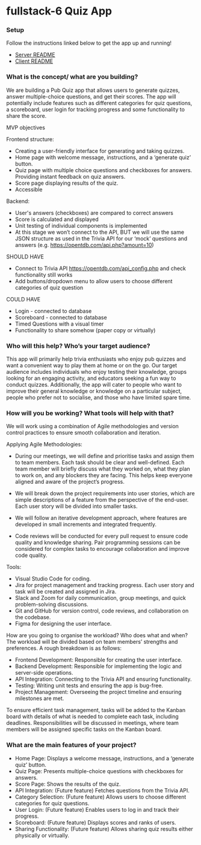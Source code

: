 # fullstack-6 Quiz App

### Setup

Follow the instructions linked below to get the app up and running!

- [Server README](server/README.md)
- [Client README](client/README.md)

### What is the concept/ what are you building?

We are building a Pub Quiz app that allows users to generate quizzes, answer multiple-choice questions, and get their scores. The app will potentially include features such as different categories for quiz questions, a scoreboard, user login for tracking progress and some functionality to share the score.

MVP objectives

Frontend structure: 
- Creating a user-friendly interface for generating and taking quizzes.
- Home page with welcome message, instructions, and a ‘generate quiz’ button.
- Quiz page with multiple choice questions and checkboxes for answers. Providing instant feedback on quiz answers.
- Score page displaying results of the quiz.
- Accessible
 
Backend: 
- User's answers (checkboxes) are compared to correct answers 
- Score is calculated and displayed 
- Unit testing of individual components is implemented 
- At this stage we won’t connect to the API, BUT we will use the same JSON structure as used in the Trivia API for our ‘mock’ questions and answers (e.g. https://opentdb.com/api.php?amount=10)  

SHOULD HAVE 
- Connect to Trivia API https://opentdb.com/api_config.php and check functionality still works 
- Add buttons/dropdown menu to allow users to choose different categories of quiz question 
 
COULD HAVE 
- Login - connected to database 
- Scoreboard - connected to database
- Timed Questions with a visual  timer
- Functionality to share somehow (paper copy or virtually) 

### Who will this help? Who’s your target audience?

This app will primarily help trivia enthusiasts who enjoy pub quizzes and want a convenient way to play them at home or on the go. Our target audience includes individuals who enjoy testing their knowledge, groups looking for an engaging activity, and educators seeking a fun way to conduct quizzes. Additionally, the app will cater to people who want to improve their general knowledge or knowledge on a particular subject, people who prefer not to socialise, and those who have limited spare time.

### How will you be working?  What tools will help with that? 

We will work using a combination of Agile methodologies and version control practices to ensure smooth collaboration and iteration. 

Applying Agile Methodologies:

- During our meetings, we will define and prioritise tasks and assign them to team members. Each task should be clear and well-defined. Each team member will briefly discuss what they worked on, what they plan to work on, and any blockers they are facing. This helps keep everyone aligned and aware of the project’s progress.

 - We will break down the project requirements into user stories, which are simple descriptions of a feature from the perspective of the end-user. Each user story will be divided into smaller tasks.

- We will follow an iterative development approach, where features are developed in small increments and integrated frequently. 

- Code reviews will be conducted for every pull request to ensure code quality and knowledge sharing. Pair programming sessions can be considered for complex tasks to encourage collaboration and improve code quality.
	
Tools:

- Visual Studio Code for coding.
- Jira for project management and tracking progress. Each user story and task will be created and assigned in Jira.
- Slack and Zoom for daily communication, group meetings, and quick problem-solving discussions.
- Git and GitHub for version control, code reviews, and collaboration on the codebase.
- Figma for designing the user interface.


How are you going to organise the workload? Who does what and when?
The workload will be divided based on team members’ strengths and preferences. A rough breakdown is as follows:

- Frontend Development: Responsible for creating the user interface.
- Backend Development: Responsible for implementing the logic and server-side operations.
- API Integration: Connecting to the Trivia API and ensuring functionality.
- Testing: Writing unit tests and ensuring the app is bug-free.
- Project Management: Overseeing the project timeline and ensuring milestones are met.

To ensure efficient task management, tasks will be added to the Kanban board with details of what is needed to complete each task, including deadlines. Responsibilities will be discussed in meetings, where team members will be assigned specific tasks on the Kanban board.

### What are the main features of your project?
- Home Page: Displays a welcome message, instructions, and a ‘generate quiz’  button.
- Quiz Page: Presents multiple-choice questions with checkboxes for answers.
- Score Page: Shows the results of the quiz.
- API Integration: (Future feature) Fetches questions from the Trivia API.
- Category Selection: (Future feature) Allows users to choose different categories for quiz questions.
- User Login: (Future feature) Enables users to log in and track their progress.
- Scoreboard: (Future feature) Displays scores and ranks of users.
- Sharing Functionality: (Future feature) Allows sharing quiz results either physically or virtually.

